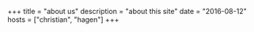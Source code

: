 +++
title = "about us"
description = "about this site"
date = "2016-08-12"
hosts = ["christian", "hagen"]
+++
